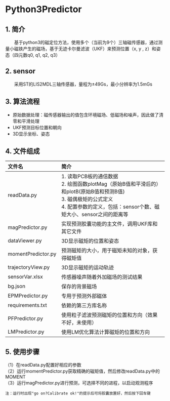 # Python3Predictor

## 1. 简介
　　基于python3的磁定位方法，使用多个（当前为9个）三轴磁传感器，通过测量小磁铁产生的磁场，基于无迹卡尔曼滤波（UKF）来预测位置（x,
y , z）和姿态（四元数q0, q1, q2, q3）

## 2. sensor
　　采用ST的LIS2MDL三轴传感器，量程为±49Gs，最小分辨率为1.5mGs

## 3. 算法流程

+ 原始数据处理：磁传感器输出的值包含环境磁场、低磁场和噪声，因此做了清零和平滑处理
+ UKF预测目标位置和朝向
+ 3D显示坐标、姿态

## 4. 文件组成

| 文件名              | 简介                                                                                                                                                                          |
|:-------------------|:------------------------------------------------------------------------------------------------------------------------------------------------------------------------------|
| readData.py        | 1. 读取PCB板的通信数据<br> 2. 绘图函数plotMag（原始B值和平滑后的）和plotB(原始B值和预测B值)<br> 3. 磁偶极矩的公式定义<br> 4. 配置参数的定义，包括：sensor个数、磁矩大小、sensor之间的距离等 |
| magPredictor.py    | 实现预测胶囊功能的主文件，调用UKF库和其它文件                                                                                                                                     |
| dataViewer.py      | 3D显示磁矩的位置和姿态                                                                                                                                                          |
| momentPredictor.py | 预测磁矩的大小，用于磁矩未知的对象，获得磁矩值                                                                                                                                     |
| trajectoryView.py  | 3D显示磁矩的运动轨迹                                                                                                                                                            |
| sensorVar.xlsx     | 传感器噪声随着外加磁场的测试结果                                                                                                                                                 |
| bg.json            | 保存的背景磁场                                                                                                                                                                 |
| EPMPredictor.py    | 专用于预测外部磁体                                                                                                                                                              |
| requirements.txt   | 依赖的第三方库名称                                                                                                                                                              |
| PFPredictor.py     | 使用粒子滤波预测磁矩的位置和方向（效果不好，未使用）                                                                                                                                |
| LMPredictor.py     | 使用LM优化算法计算磁矩的位置和方向                                                                                                                                               |

## 5. 使用步骤
（1）在readData.py配置好相应的参数<br>
（2）运行momentPredictor.py获取精确的磁矩值，然后修改readData.py中的MOMENT<br>
（3）运行magPredictor.py进行预测，可选择不同的进程，以启动观测程序<br>

`注：运行时出现"go on?Calibrate ok!"的提示后可将胶囊放置好，然后按下回车键`
